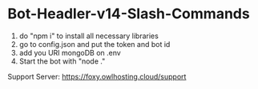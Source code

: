 # Bot-Headler-v14-Slash-Commands
1) do "npm i" to install all necessary libraries
2) go to config.json and put the token and bot id
3) add you URI mongoDB on .env
4) Start the bot with "node ."


Support Server: https://foxy.owlhosting.cloud/support
